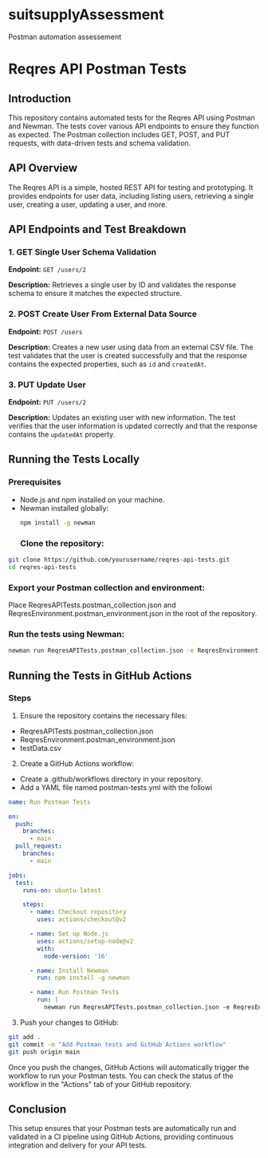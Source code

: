 # suitsupplyAssessment
Postman automation assessement 


# Reqres API Postman Tests

## Introduction

This repository contains automated tests for the Reqres API using Postman and Newman. The tests cover various API endpoints to ensure they function as expected. The Postman collection includes GET, POST, and PUT requests, with data-driven tests and schema validation.

## API Overview

The Reqres API is a simple, hosted REST API for testing and prototyping. It provides endpoints for user data, including listing users, retrieving a single user, creating a user, updating a user, and more.

## API Endpoints and Test Breakdown

### 1. GET Single User Schema Validation

**Endpoint:** `GET /users/2`

**Description:** Retrieves a single user by ID and validates the response schema to ensure it matches the expected structure.

### 2. POST Create User From External Data Source

**Endpoint:** `POST /users`

**Description:** Creates a new user using data from an external CSV file. The test validates that the user is created successfully and that the response contains the expected properties, such as `id` and `createdAt`.

### 3. PUT Update User

**Endpoint:** `PUT /users/2`

**Description:** Updates an existing user with new information. The test verifies that the user information is updated correctly and that the response contains the `updatedAt` property.

## Running the Tests Locally

### Prerequisites

- Node.js and npm installed on your machine.
- Newman installed globally:
  ```sh
  npm install -g newman
  ```
  ### Clone the repository:
```sh
git clone https://github.com/yourusername/reqres-api-tests.git
cd reqres-api-tests
  ```
  ### Export your Postman collection and environment:
 Place ReqresAPITests.postman_collection.json and ReqresEnvironment.postman_environment.json in the root of the repository.
 
 ### Run the tests using Newman:
 ```sh
newman run ReqresAPITests.postman_collection.json -e ReqresEnvironment.postman_environment.json -d userdata.csv --reporters cli
  ```
  
 ## Running the Tests in GitHub Actions
 
### Steps
1. Ensure the repository contains the necessary files:

* ReqresAPITests.postman_collection.json
* ReqresEnvironment.postman_environment.json
* testData.csv
2. Create a GitHub Actions workflow:

* Create a .github/workflows directory in your repository.
* Add a YAML file named postman-tests.yml with the followi

```YAML
name: Run Postman Tests

on:
  push:
    branches:
      - main
  pull_request:
    branches:
      - main

jobs:
  test:
    runs-on: ubuntu-latest

    steps:
      - name: Checkout repository
        uses: actions/checkout@v2

      - name: Set up Node.js
        uses: actions/setup-node@v2
        with:
          node-version: '16'

      - name: Install Newman
        run: npm install -g newman

      - name: Run Postman Tests
        run: |
          newman run ReqresAPITests.postman_collection.json -e ReqresEnvironment.postman_environment.json -d testData.csv --reporters cli,junit --reporter-junit-export results.xml

```
3. Push your changes to GitHub:
```sh
git add .
git commit -m "Add Postman tests and GitHub Actions workflow"
git push origin main
```
Once you push the changes, GitHub Actions will automatically trigger the workflow to run your Postman tests. You can check the status of the workflow in the "Actions" tab of your GitHub repository.

## Conclusion
This setup ensures that your Postman tests are automatically run and validated in a CI pipeline using GitHub Actions, providing continuous integration and delivery for your API tests.
